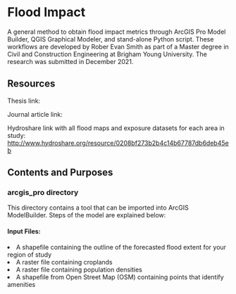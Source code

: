 # Flood Impact

A general method to obtain flood impact metrics through ArcGIS Pro Model Builder, QGIS Graphical Modeler, and stand-alone Python script. These workflows are developed by Rober Evan Smith as part of a Master degree in Civil and Construction Engineering at Brigham Young University. The research was submitted in December 2021. 

## Resources

Thesis link:

Journal article link: 

Hydroshare link with all flood maps and exposure datasets for each area in study: http://www.hydroshare.org/resource/0208bf273b2b4c14b67787db6deb45eb

## Contents and Purposes
### arcgis_pro directory
This directory contains a tool that can be imported into ArcGIS ModelBuilder. Steps of the model are explained below:
#### Input Files:
<li>A shapefile containing the outline of the forecasted flood extent for your region of study
<li>A raster file containing croplands
<li>A raster file containing population densities
<li>A shapefile from Open Street Map (OSM) containing points that identify amenities
